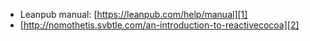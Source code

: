 - Leanpub manual: [https://leanpub.com/help/manual][1]
- [http://nomothetis.svbtle.com/an-introduction-to-reactivecocoa][2]

[1]:	https://leanpub.com/help/manual
[2]:	http://nomothetis.svbtle.com/an-introduction-to-reactivecocoa